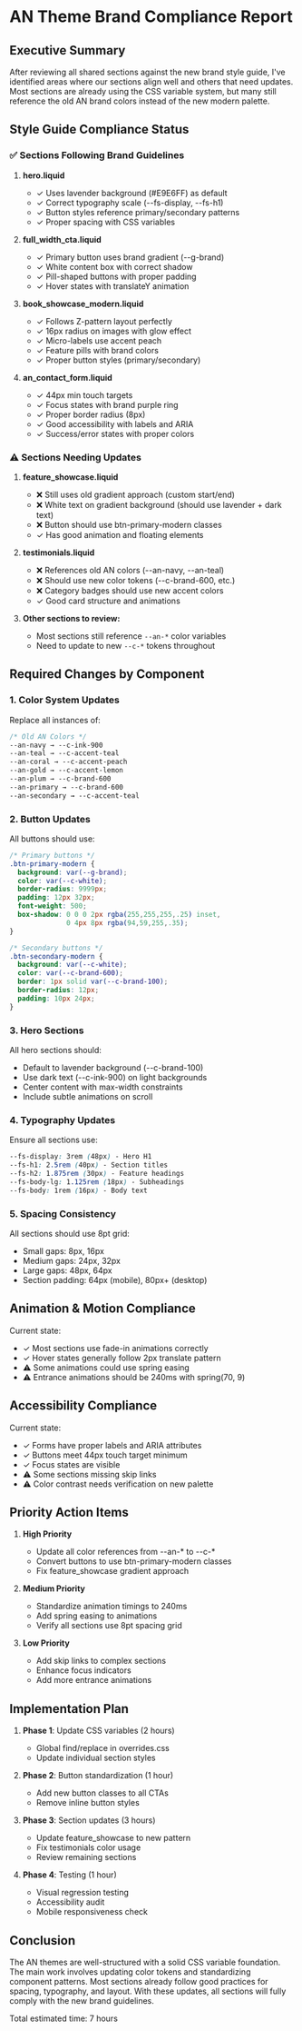 # AN Theme Brand Compliance Report

## Executive Summary

After reviewing all shared sections against the new brand style guide, I've identified areas where our sections align well and others that need updates. Most sections are already using the CSS variable system, but many still reference the old AN brand colors instead of the new modern palette.

## Style Guide Compliance Status

### ✅ Sections Following Brand Guidelines

1. **hero.liquid**
   - ✓ Uses lavender background (#E9E6FF) as default
   - ✓ Correct typography scale (--fs-display, --fs-h1)
   - ✓ Button styles reference primary/secondary patterns
   - ✓ Proper spacing with CSS variables

2. **full_width_cta.liquid**
   - ✓ Primary button uses brand gradient (--g-brand)
   - ✓ White content box with correct shadow
   - ✓ Pill-shaped buttons with proper padding
   - ✓ Hover states with translateY animation

3. **book_showcase_modern.liquid**
   - ✓ Follows Z-pattern layout perfectly
   - ✓ 16px radius on images with glow effect
   - ✓ Micro-labels use accent peach
   - ✓ Feature pills with brand colors
   - ✓ Proper button styles (primary/secondary)

4. **an_contact_form.liquid**
   - ✓ 44px min touch targets
   - ✓ Focus states with brand purple ring
   - ✓ Proper border radius (8px)
   - ✓ Good accessibility with labels and ARIA
   - ✓ Success/error states with proper colors

### ⚠️ Sections Needing Updates

1. **feature_showcase.liquid**
   - ❌ Still uses old gradient approach (custom start/end)
   - ❌ White text on gradient background (should use lavender + dark text)
   - ❌ Button should use btn-primary-modern classes
   - ✓ Has good animation and floating elements

2. **testimonials.liquid**
   - ❌ References old AN colors (--an-navy, --an-teal)
   - ❌ Should use new color tokens (--c-brand-600, etc.)
   - ❌ Category badges should use new accent colors
   - ✓ Good card structure and animations

3. **Other sections to review:**
   - Most sections still reference `--an-*` color variables
   - Need to update to new `--c-*` tokens throughout

## Required Changes by Component

### 1. Color System Updates

Replace all instances of:
```css
/* Old AN Colors */
--an-navy → --c-ink-900
--an-teal → --c-accent-teal  
--an-coral → --c-accent-peach
--an-gold → --c-accent-lemon
--an-plum → --c-brand-600
--an-primary → --c-brand-600
--an-secondary → --c-accent-teal
```

### 2. Button Updates

All buttons should use:
```css
/* Primary buttons */
.btn-primary-modern {
  background: var(--g-brand);
  color: var(--c-white);
  border-radius: 9999px;
  padding: 12px 32px;
  font-weight: 500;
  box-shadow: 0 0 0 2px rgba(255,255,255,.25) inset,
              0 4px 8px rgba(94,59,255,.35);
}

/* Secondary buttons */
.btn-secondary-modern {
  background: var(--c-white);
  color: var(--c-brand-600);
  border: 1px solid var(--c-brand-100);
  border-radius: 12px;
  padding: 10px 24px;
}
```

### 3. Hero Sections

All hero sections should:
- Default to lavender background (--c-brand-100)
- Use dark text (--c-ink-900) on light backgrounds
- Center content with max-width constraints
- Include subtle animations on scroll

### 4. Typography Updates

Ensure all sections use:
```css
--fs-display: 3rem (48px) - Hero H1
--fs-h1: 2.5rem (40px) - Section titles
--fs-h2: 1.875rem (30px) - Feature headings
--fs-body-lg: 1.125rem (18px) - Subheadings
--fs-body: 1rem (16px) - Body text
```

### 5. Spacing Consistency

All sections should use 8pt grid:
- Small gaps: 8px, 16px
- Medium gaps: 24px, 32px
- Large gaps: 48px, 64px
- Section padding: 64px (mobile), 80px+ (desktop)

## Animation & Motion Compliance

Current state:
- ✓ Most sections use fade-in animations correctly
- ✓ Hover states generally follow 2px translate pattern
- ⚠️ Some animations could use spring easing
- ⚠️ Entrance animations should be 240ms with spring(70, 9)

## Accessibility Compliance

Current state:
- ✓ Forms have proper labels and ARIA attributes
- ✓ Buttons meet 44px touch target minimum
- ✓ Focus states are visible
- ⚠️ Some sections missing skip links
- ⚠️ Color contrast needs verification on new palette

## Priority Action Items

1. **High Priority**
   - Update all color references from --an-* to --c-*
   - Convert buttons to use btn-primary-modern classes
   - Fix feature_showcase gradient approach

2. **Medium Priority**
   - Standardize animation timings to 240ms
   - Add spring easing to animations
   - Verify all sections use 8pt spacing grid

3. **Low Priority**
   - Add skip links to complex sections
   - Enhance focus indicators
   - Add more entrance animations

## Implementation Plan

1. **Phase 1**: Update CSS variables (2 hours)
   - Global find/replace in overrides.css
   - Update individual section styles

2. **Phase 2**: Button standardization (1 hour)
   - Add new button classes to all CTAs
   - Remove inline button styles

3. **Phase 3**: Section updates (3 hours)
   - Update feature_showcase to new pattern
   - Fix testimonials color usage
   - Review remaining sections

4. **Phase 4**: Testing (1 hour)
   - Visual regression testing
   - Accessibility audit
   - Mobile responsiveness check

## Conclusion

The AN themes are well-structured with a solid CSS variable foundation. The main work involves updating color tokens and standardizing component patterns. Most sections already follow good practices for spacing, typography, and layout. With these updates, all sections will fully comply with the new brand guidelines.

Total estimated time: 7 hours